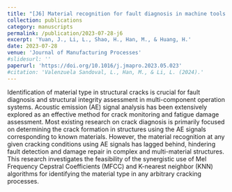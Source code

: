 ```yaml
---
title: "[J6] Material recognition for fault diagnosis in machine tools using improved Mel Frequency Cepstral Coefficients"
collection: publications
category: manuscripts
permalink: /publication/2023-07-28-j6
excerpt: 'Yuan, J., Li, L., Shao, H., Han, M., & Huang, H.'
date: 2023-07-28
venue: 'Journal of Manufacturing Processes'
#slidesurl: ''
paperurl: 'https://doi.org/10.1016/j.jmapro.2023.05.023'
#citation: 'Valenzuela Sandoval, L., Han, M., & Li, L. (2024).'
---
```


Identification of material type in structural cracks is crucial for fault diagnosis and structural integrity assessment in multi-component operation systems. Acoustic emission (AE) signal analysis has been extensively explored as an effective method for crack monitoring and fatigue damage assessment. Most existing research on crack diagnosis is primarily focused on determining the crack formation in structures using the AE signals corresponding to known materials. However, the material recognition at any given cracking conditions using AE signals has lagged behind, hindering fault detection and damage repair in complex and multi-material structures. This research investigates the feasibility of the synergistic use of Mel Frequency Cepstral Coefficients (MFCC) and K-nearest neighbor (KNN) algorithms for identifying the material type in any arbitrary cracking processes.